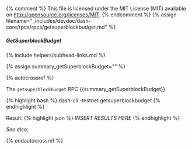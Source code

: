{% comment %}
This file is licensed under the MIT License (MIT) available on
http://opensource.org/licenses/MIT.
{% endcomment %}
{% assign filename="_includes/devdoc/dash-core/rpcs/rpcs/getsuperblockbudget.md" %}

##### GetSuperblockBudget
{% include helpers/subhead-links.md %}

{% assign summary_getSuperblockBudget="" %}

{% autocrossref %}

The `getsuperblockbudget` RPC {{summary_getSuperblockBudget}}

{% highlight bash %}
dash-cli -testnet getsuperblockbudget
{% endhighlight %}

Result:
{% highlight json %}
	*INSERT RESULTS HERE*
{% endhighlight %}

*See also:*

{% endautocrossref %}
